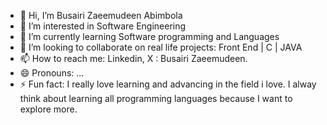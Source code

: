 - 👋 Hi, I’m Busairi Zaeemudeen Abimbola
- 👀 I’m interested in Software Engineering
- 🌱 I’m currently learning Software programming and Languages
- 💞️ I’m looking to collaborate on real life projects: Front End | C | JAVA
- 📫 How to reach me: Linkedin, X : Busairi Zaeemudeen.
- 😄 Pronouns: ...
- ⚡ Fun fact: I really love learning and advancing in the field i love. I alway think about learning all programming languages because I want to explore more.

<!---
Zaeemudeen/Zaeemudeen is a ✨ special ✨ repository because its `README.md` (this file) appears on your GitHub profile.
You can click the Preview link to take a look at your changes.
--->
